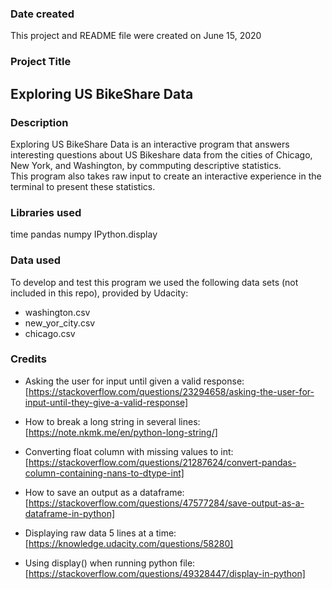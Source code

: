 ### Date created
This project and README file were created on June 15, 2020

### Project Title
## Exploring US BikeShare Data

### Description
Exploring US BikeShare Data is an interactive program that answers interesting questions about US Bikeshare data from the cities of Chicago, New York, and Washington, by commputing descriptive statistics.
<br>
This program also takes raw input to create an interactive experience in the terminal to present these statistics.


### Libraries used
time
pandas
numpy
IPython.display


### Data used
To develop and test this program we used the following data sets (not included in this repo), provided by Udacity:
- washington.csv
- new_yor_city.csv
- chicago.csv


### Credits
- Asking the user for input until given a valid response: [https://stackoverflow.com/questions/23294658/asking-the-user-for-input-until-they-give-a-valid-response]

- How to break a long string in several lines: [https://note.nkmk.me/en/python-long-string/]

- Converting float column with missing values to int: [https://stackoverflow.com/questions/21287624/convert-pandas-column-containing-nans-to-dtype-int]

- How to save an output as a dataframe: [https://stackoverflow.com/questions/47577284/save-output-as-a-dataframe-in-python]

- Displaying raw data 5 lines at a time: [https://knowledge.udacity.com/questions/58280]

- Using display() when running python file: [https://stackoverflow.com/questions/49328447/display-in-python]

